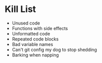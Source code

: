 Kill List
=========
* Unused code
* Functions with side effects
* Unformatted code
* Repeated code blocks
* Bad variable names
* Can't git config my dog to stop shedding
* Barking when napping
